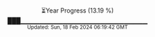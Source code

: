 <p align="center">
⏳Year Progress (13.19 %) <br>
███▁▁▁▁▁▁▁▁▁▁▁▁▁▁▁▁▁▁▁▁▁▁▁▁▁▁▁ <br>
<sub>Updated: Sun, 18 Feb 2024 06:19:42 GMT</sub>
</p>

